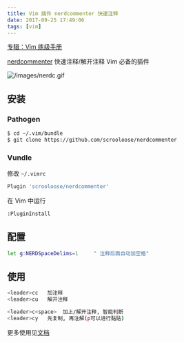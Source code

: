 ```yaml
---
title: Vim 插件 nerdcommenter 快速注释
date: 2017-09-25 17:49:06
tags: [vim]
---
```


[专辑：Vim 练级手册](/vim)

[nerdcommenter](https://github.com/scrooloose/nerdcommenter) 快速注释/解开注释
Vim 必备的插件

<!-- more -->
<!-- toc -->
![/images/nerdc.gif](/images/nerdc.gif)
## 安装
### Pathogen
```bash
$ cd ~/.vim/bundle
$ git clone https://github.com/scrooloose/nerdcommenter
```

### Vundle
修改 `~/.vimrc`
```bash
Plugin 'scrooloose/nerdcommenter'
```
在 Vim 中运行
```bash
:PluginInstall
```

## 配置
```bash
let g:NERDSpaceDelims=1     " 注释后面自动加空格"
```

## 使用
```bash
<leader>cc   加注释
<leader>cu   解开注释

<leader>c<space>  加上/解开注释, 智能判断
<leader>cy   先复制, 再注解(p可以进行黏贴)
```
更多使用见[文档](https://github.com/scrooloose/nerdcommenter#usage)
